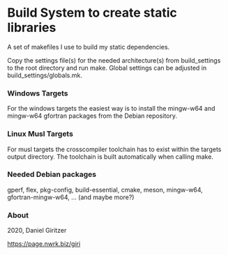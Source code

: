 Build System to create static libraries
=======================================

A set of makefiles I use to build my static dependencies.

Copy the settings file(s) for the needed architecture(s) from build_settings to the root directory and run make.
Global settings can be adjusted in build_settings/globals.mk.

### Windows Targets

For the windows targets the easiest way is to install the mingw-w64 and mingw-w64 gfortran packages from the Debian repository.

### Linux Musl Targets

For musl targets the crosscompiler toolchain has to exist within the targets output directory. The toolchain is built automatically when calling make.

### Needed Debian packages

gperf, flex, pkg-config, build-essential, cmake, meson, mingw-w64, gfortran-mingw-w64, ... (and maybe more?)

### About

2020, Daniel Giritzer

https://page.nwrk.biz/giri
